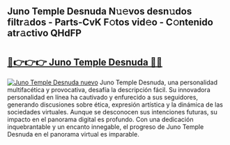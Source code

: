 ## Juno Temple Desnuda N𝚞𝚎vos desn𝚞dos filtr𝚊dos - Parts-CvK F𝚘tos vid𝚎o - C𝚘ntenido atr𝚊ctivo QHdFP

# <h2><a href="http://mbam3vw.tromn.icu/?c=Juno+Temple+Desnuda">🔗👉👉👉 Juno Temple Desnuda 🔗🔗</a></h2>

[![Juno Temple Desnuda nuevo](https://i.imgur.com/pEAQMta.gif)](http://mbam3vw.tromn.icu/?c=Juno+Temple+Desnuda)
Juno Temple Desnuda, una personalidad multifacética y provocativa, desafía la descripción fácil. Su innovadora personalidad en línea ha cautivado y enfurecido a sus seguidores, generando discusiones sobre ética, expresión artística y la dinámica de las sociedades virtuales. Aunque se desconocen sus intenciones futuras, su impacto en el panorama digital es profundo. Con una dedicación inquebrantable y un encanto innegable, el progreso de Juno Temple Desnuda en el panorama virtual es imparable.
